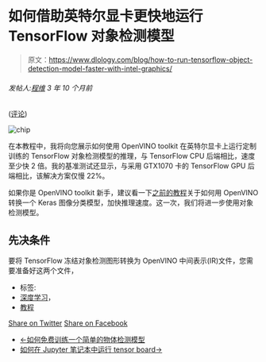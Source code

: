 # 如何借助英特尔显卡更快地运行 TensorFlow 对象检测模型

> 原文：<https://www.dlology.com/blog/how-to-run-tensorflow-object-detection-model-faster-with-intel-graphics/>

###### 发帖人:[程维](/blog/author/Chengwei/) 3 年 10 个月前

([评论](/blog/how-to-run-tensorflow-object-detection-model-faster-with-intel-graphics/#disqus_thread))

![chip](img/4394052992b6d23600ac08c6d5350832.png)

在本教程中，我将向您展示如何使用 OpenVINO toolkit 在英特尔显卡上运行定制训练的 TensorFlow 对象检测模型的推理，与 TensorFlow CPU 后端相比，速度至少快 2 倍。我的基准测试还显示，与采用 GTX1070 卡的 TensorFlow GPU 后端相比，该解决方案仅慢 22%。

如果你是 OpenVINO toolkit 新手，建议看一下[之前的教程](https://www.dlology.com/blog/how-to-run-keras-model-inference-x3-times-faster-with-cpu-and-intel-openvino-1/)关于如何用 OpenVINO 转换一个 Keras 图像分类模型，加快推理速度。这一次，我们将进一步使用对象检测模型。

## 先决条件

要将 TensorFlow 冻结对象检测图形转换为 OpenVINO 中间表示(IR)文件，您需要准备好这两个文件，

*   标签:
*   [深度学习](/blog/tag/deep-learning/)，
*   [教程](/blog/tag/tutorial/)

[Share on Twitter](https://twitter.com/intent/tweet?url=https%3A//www.dlology.com/blog/how-to-run-tensorflow-object-detection-model-faster-with-intel-graphics/&text=How%20to%20run%20TensorFlow%20object%20detection%20model%20faster%20with%20Intel%20Graphics) [Share on Facebook](https://www.facebook.com/sharer/sharer.php?u=https://www.dlology.com/blog/how-to-run-tensorflow-object-detection-model-faster-with-intel-graphics/)

*   [←如何免费训练一个简单的物体检测模型](/blog/how-to-train-an-object-detection-model-easy-for-free/)
*   [如何在 Jupyter 笔记本中运行 tensor board→](/blog/how-to-run-tensorboard-in-jupyter-notebook/)